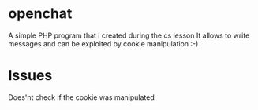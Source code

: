 # openchat
A simple PHP program that i created during the cs lesson
It allows to write messages and can be exploited by cookie manipulation :-)
# Issues
Does'nt check if the cookie was manipulated
